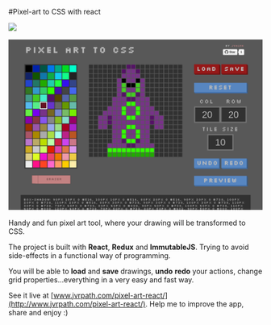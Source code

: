 #Pixel-art to CSS with react

<a target='_blank' href='http://www.recurse.com' title='Made at the Recurse Center'><img src='https://cloud.githubusercontent.com/assets/2883345/11325206/336ea5f4-9150-11e5-9e90-d86ad31993d8.png' height='20px'/></a>

![pixel-art-react](screenshots/screenshot1.png)

Handy and fun pixel art tool, where your drawing will be transformed to CSS.

The project is built with **React**, **Redux** and **ImmutableJS**. Trying to avoid side-effects in a functional way of programming.

You will be able to **load** and **save** drawings, **undo** **redo** your actions, change grid properties...everything in a very easy and fast way.  

See it live at [www.jvrpath.com/pixel-art-react/](http://www.jvrpath.com/pixel-art-react/). Help me to improve the app, share and enjoy :)
